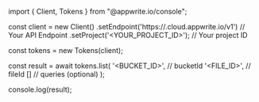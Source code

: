 import { Client, Tokens } from "@appwrite.io/console";

const client = new Client()
    .setEndpoint('https://<REGION>.cloud.appwrite.io/v1') // Your API Endpoint
    .setProject('<YOUR_PROJECT_ID>'); // Your project ID

const tokens = new Tokens(client);

const result = await tokens.list(
    '<BUCKET_ID>', // bucketId
    '<FILE_ID>', // fileId
    [] // queries (optional)
);

console.log(result);
